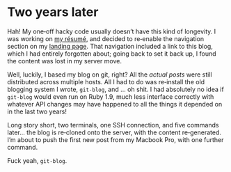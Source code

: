 Two years later
===============

Hah! My one‐off hacky code usually doesn’t have this kind of longevity. I was working on
[my résumé](http://elliottcable.name/resume.xhtml), and decided to re‐enable the navigation section on my
[landing page](http://elliottcable.name/). That navigation included a link to this blog, which I had entirely
forgotten about; going back to set it back up, I found the content was lost in my server move.

Well, luckily, I based my blog on git, right? All the *actual posts* were still distributed across multiple
hosts. All I had to do was re‐install the old blogging system I wrote, `git-blog`, and … oh shit. I had
absolutely no idea if `git-blog` would even run on Ruby 1.9, much less interface correctly with whatever API
changes may have happened to all the things it depended on in the last two years!

Long story short, two terminals, one SSH connection, and five commands later… the blog is re‐cloned onto the
server, with the content re‐generated. I’m about to push the first new post from my Macbook Pro, with one further
command.

Fuck yeah, `git-blog`.